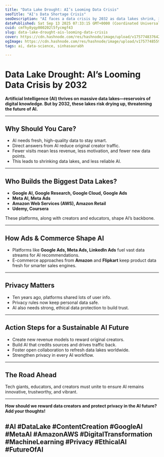 ```yaml
---
title: "Data Lake Drought: AI’s Looming Data Crisis"
seoTitle: "AI's Data Shortage Crisis"
seoDescription: "AI faces a data crisis by 2032 as data lakes shrink, impacting innovation and reliability. Solutions focus on creators, privacy, and collaboration"
datePublished: Sat Sep 13 2025 07:33:15 GMT+0000 (Coordinated Universal Time)
cuid: cmfhy8yqy000202l5fycmgf43
slug: data-lake-drought-ais-looming-data-crisis
cover: https://cdn.hashnode.com/res/hashnode/image/upload/v1757748376427/f37da6a0-5290-4265-9e2d-be89167edd80.png
ogImage: https://cdn.hashnode.com/res/hashnode/image/upload/v1757748559264/40a344fb-b3b7-4c97-b79c-eedfe700a0c3.png
tags: ai, data-science, sinhasaurabh

---
```


# Data Lake Drought: AI’s Looming Data Crisis by 2032

**Artificial Intelligence (AI) thrives on massive data lakes—reservoirs of digital knowledge. But by 2032, these lakes risk drying up, threatening the future of AI.**

---

## Why Should You Care?

- AI needs fresh, high-quality data to stay smart.
- Direct answers from AI reduce original creator traffic.
- Fewer visits mean less revenue, less motivation, and fewer new data points.
- This leads to shrinking data lakes, and less reliable AI.

---

## Who Builds the Biggest Data Lakes?

- **Google AI, Google Research, Google Cloud, Google Ads**
- **Meta AI, Meta Ads**
- **Amazon Web Services (AWS), Amazon Retail**
- **Udemy, Coursera**

These platforms, along with creators and educators, shape AI’s backbone.

---

## How Ads & Commerce Shape AI

- Platforms like **Google Ads, Meta Ads, LinkedIn Ads** fuel vast data streams for AI recommendations.
- E-commerce approaches from **Amazon** and **Flipkart** keep product data fresh for smarter sales engines.

---

## Privacy Matters

- Ten years ago, platforms shared lots of user info.
- Privacy rules now keep personal data safe.
- AI also needs strong, ethical data protection to build trust.

---

## Action Steps for a Sustainable AI Future

- Create new revenue models to reward original creators.
- Build AI that credits sources and drives traffic back.
- Foster open collaboration to refresh data lakes worldwide.
- Strengthen privacy in every AI workflow.

---

## The Road Ahead

Tech giants, educators, and creators must unite to ensure AI remains innovative, trustworthy, and vibrant.

---

**How should we reward data creators and protect privacy in the AI future? Add your thoughts!**

#AI #DataLake #ContentCreation #GoogleAI #MetaAI #AmazonAWS #DigitalTransformation #MachineLearning #Privacy #EthicalAI #FutureOfAI
---